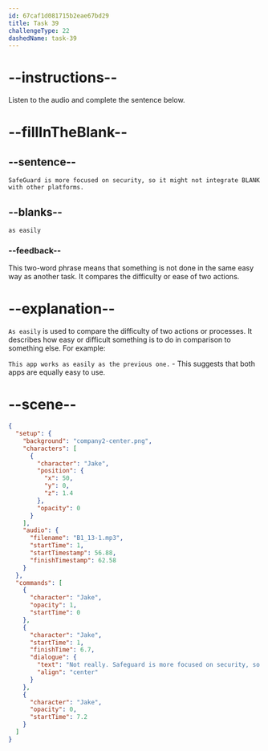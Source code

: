 ```yaml
---
id: 67caf1d081715b2eae67bd29
title: Task 39
challengeType: 22
dashedName: task-39
---
```


<!-- (audio) Jake: Not really. SafeGuard is more focused on security, so it might not integrate as easily with other platforms. -->

# --instructions--

Listen to the audio and complete the sentence below.

# --fillInTheBlank--

## --sentence--

`SafeGuard is more focused on security, so it might not integrate BLANK with other platforms.`

## --blanks--

`as easily`

### --feedback--

This two-word phrase means that something is not done in the same easy way as another task. It compares the difficulty or ease of two actions.

# --explanation--

`As easily` is used to compare the difficulty of two actions or processes. It describes how easy or difficult something is to do in comparison to something else. For example:

`This app works as easily as the previous one.` - This suggests that both apps are equally easy to use.

# --scene--

```json
{
  "setup": {
    "background": "company2-center.png",
    "characters": [
      {
        "character": "Jake",
        "position": {
          "x": 50,
          "y": 0,
          "z": 1.4
        },
        "opacity": 0
      }
    ],
    "audio": {
      "filename": "B1_13-1.mp3",
      "startTime": 1,
      "startTimestamp": 56.88,
      "finishTimestamp": 62.58
    }
  },
  "commands": [
    {
      "character": "Jake",
      "opacity": 1,
      "startTime": 0
    },
    {
      "character": "Jake",
      "startTime": 1,
      "finishTime": 6.7,
      "dialogue": {
        "text": "Not really. Safeguard is more focused on security, so it might not integrate as easily with other platforms.",
        "align": "center"
      }
    },
    {
      "character": "Jake",
      "opacity": 0,
      "startTime": 7.2
    }
  ]
}
```
